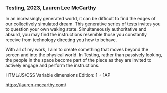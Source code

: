### Testing, 2023, Lauren Lee McCarthy

In an increasingly generated world, it can be difficult to find the edges of our collectively simulated dream. This generative series of tests invites you to question your own waking state. Simultaneously authoritative and absurd, you may find the instructions resemble those you constantly receive from technology directing you how to behave.

With all of my work, I aim to create something that moves beyond the screen and into the physical world. In Testing, rather than passively looking, the people in the space become part of the piece as they are invited to actively engage and perform the instructions.

HTML/JS/CSS
Variable dimensions
Edition: 1 + 1AP

https://lauren-mccarthy.com/
